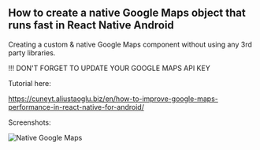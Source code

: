 ## How to create a native Google Maps object that runs fast in React Native Android

Creating a custom & native Google Maps component without using any 3rd party libraries.

!!! DON'T FORGET TO UPDATE YOUR GOOGLE MAPS API KEY

Tutorial here: 

https://cuneyt.aliustaoglu.biz/en/how-to-improve-google-maps-performance-in-react-native-for-android/

Screenshots:

![Native Google Maps](https://raw.githubusercontent.com/aliustaoglu/react-native-google-map-native-android/master/clusters.gif)
